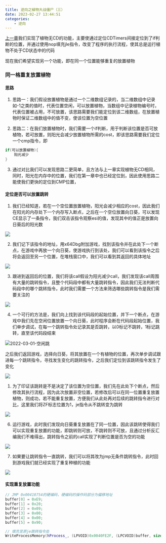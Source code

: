 ```yaml
---
title: 逆向之植物大战僵尸（三）
date: 2023-02-27 13:44:51
categories: 
    - 逆向
---
```


[上一章][1]我们实现了植物无CD的功能，主要使通过定位CDTimers间接定位到了if判断的位置，并通过使用nop填充jle指令，改变了程序的执行流程，使其总是运行植物不处于CD状态中的代码

现在我们希望实现另一个功能，即在同一个位置能够重复的放置植物

### 同一格重复放置植物

#### 思路
1. 思路一：我们假设放置植物是通过一个二维数组记录的，当二维数组中记录如-1之类的值时，代表位置空闲，可以放置植物，当数组中记录植物编号时，代表位置被占用，不可放置，该思路需要我们能定位到该二维数组，在放置植物时保证二维数组中的值不变，使该位置为空位置

2. 思路二：在我们放置植物时，我们需要一个if判断，用于判断该位置是否可放植物，若可放置，则阳光会减少放置植物所需的cost，即该思路需要我们定位一个cmp指令，即

<!-- more -->

~~~c++
if(可以放置植物){
    阳光减少
}
~~~


3. 通过对比我们可以发现思路二更简单，且方法与上一章实现植物无CD相同，同时，阳光在内存中的位置，我们在第一章中也已经定位到，因此使用思路二能使我们更快的定位到CMP位置，

#### 定位是否可以放置跳转
1. 我们已经知道，若在一个空位置放置植物，阳光会减少相应的cost，因此我们在阳光的内存处下一个内存写入断点，之后在一个空位放置向日葵，可以发现CE显示了一条指令，我们双击该指令观察esi的值，发现其中的值正是放置向日葵后的阳光数

![](https://cdn.jsdelivr.net/gh/colaxianyu/imgbed/img/2023-03-01-植物cost.png)

2. 我们记下该指令的地址，用x64Dbg附加游戏，找到该指令并在此处下一个断点，在游戏中再放一个向日葵，使游戏执行到该处，我们可以看到该指令之后将会返回至另一个位置，在堆栈窗口中，我们可以看到其返回的具体地址

![](https://cdn.jsdelivr.net/gh/colaxianyu/imgbed/img/2023-03-01-堆栈中.png)

3. 跟进到返回后的位置，我们将该call假设为阳光减少call，我们发现该call周围有大量的跳转指令，且整个代码段中都有大量跳转指令，因此我们无法判断代码段中的哪个跳转指令，此时我们需要一个方法来筛选哪些跳转指令是我们需要关注的

![](https://cdn.jsdelivr.net/gh/colaxianyu/imgbed/img/2023-03-01-阳光call.png)

4. 一个可行的方法是，我们向上找到该代码段的起始位置，并下一个断点，在游戏中我们先在空闲位置放置一个向日葵，此时程序会断在代码段起始位置，我们单步调试，在每一个跳转指令处记录其是否跳转，以0标记不跳转，1标记跳转，直至该代码段结束

![2022-03-01-空闲跳](https://cdn.jsdelivr.net/gh/colaxianyu/imgbed/img/2023-03-01-空闲跳.png)

之后我们返回游戏，选择向日葵，将其放置在一个有植物的位置，再次单步调试跟进每一个跳转指令，寻找发生变化的跳转指令，之后我们定位到该跳转指令发生了变化

![](https://cdn.jsdelivr.net/gh/colaxianyu/imgbed/img/2023-03-01-非空闲跳转.png)

1. 为了印证该跳转是不是决定了该位置为空位置，我们先在此处下个断点，然后修改其执行流程，因为此次放置非空位置，若修改后可以在同一位置重复放置植物，则成功，若不能重复放置，方便我们从此处再对后续的跳转指令进行对比，这里我们将ZF标志位置为1，je指令从不跳转变为跳转

![](https://cdn.jsdelivr.net/gh/colaxianyu/imgbed/img/2023-03-01-改ZF.png)

6. 运行游戏，此时我们发现向日葵重复放置在了同一位置，因此该跳转使得我们可以实现重复放置的功能，即跳转则可放，不跳转则不可放，且通过分析反汇编我们不难得出，跳转指令之前的call实现了判断位置是否为空的功能
   
![](https://cdn.jsdelivr.net/gh/colaxianyu/imgbed/img/2023-03-01-判空.png)

7. 如果要让跳转指令一直跳转，我们可以将其改为jmp无条件跳转指令，此时回到游戏我们就已经实现了重复种植的功能
   
![](https://cdn.jsdelivr.net/gh/colaxianyu/imgbed/img/2023-03-01-改为jmp.png)

#### 实现重复放置功能
~~~c++
// JMP 0x00410754的硬编码，硬编码的操作码部分为偏移地址
buffer[0] = 0xE9;
buffer[1] = 0x20;
buffer[2] = 0x09;
buffer[3] = 0x00;
buffer[4] = 0x00;
buffer[5] = 0x90;

// 填充至原je跳转指令处
WriteProcessMemory(hProcess_, (LPVOID)0x0040FE2F, (LPCVOID)buffer, sizeof(buffer), &pid_)
~~~

[1]: https://colaxianyu.github.io/2022/02/27/2022-2-27-%E9%80%86%E5%90%91%E4%B9%8B%E6%A4%8D%E7%89%A9%E5%A4%A7%E6%88%98%E5%83%B5%E5%B0%B8%EF%BC%88%E4%BA%8C%EF%BC%89